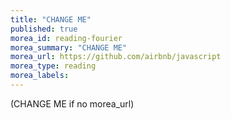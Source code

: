 ```yaml
---
title: "CHANGE ME"
published: true
morea_id: reading-fourier
morea_summary: "CHANGE ME"
morea_url: https://github.com/airbnb/javascript
morea_type: reading
morea_labels:
---
```


(CHANGE ME if no morea_url)
